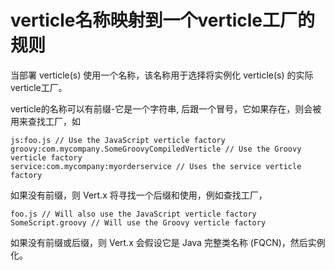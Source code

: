 # verticle名称映射到一个verticle工厂的规则
当部署 verticle(s) 使用一个名称，该名称用于选择将实例化 verticle(s) 的实际verticle工厂。

verticle的名称可以有前缀-它是一个字符串, 后跟一个冒号，它如果存在，则会被用来查找工厂，如

```
js:foo.js // Use the JavaScript verticle factory
groovy:com.mycompany.SomeGroovyCompiledVerticle // Use the Groovy verticle factory
service:com.mycompany:myorderservice // Uses the service verticle factory
```

如果没有前缀，则 Vert.x 将寻找一个后缀和使用，例如查找工厂，

```
foo.js // Will also use the JavaScript verticle factory
SomeScript.groovy // Will use the Groovy verticle factory
```

如果没有前缀或后缀，则 Vert.x 会假设它是 Java 完整类名称 (FQCN)，然后实例化。
